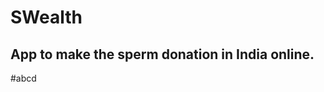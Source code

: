# SWealth
App to make the sperm donation in India online.
------------------------------------------------
#abcd
